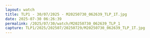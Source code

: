 ```yaml
---
layout: watch
title: TLP1 - 30/07/2025 - M20250730_062639_TLP_1T.jpg
date: 2025-07-30 06:26:39
permalink: /2025/07/30/watch/M20250730_062639_TLP_1
capture: TLP1/2025/202507/20250729/M20250730_062639_TLP_1T.jpg
---
```

